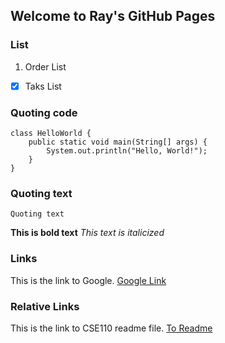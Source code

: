 ## Welcome to Ray's GitHub Pages

### List
1. Order List
- [x] Taks List

### Quoting code
```
class HelloWorld {
    public static void main(String[] args) {
        System.out.println("Hello, World!"); 
    }
}
```
### Quoting text
```
Quoting text
```
**This is bold text**
*This text is italicized*

### Links
This is the link to Google. [Google Link](https://www.google.com/)

### Relative Links
This is the link to CSE110 readme file. [To Readme](CSE110/README)
